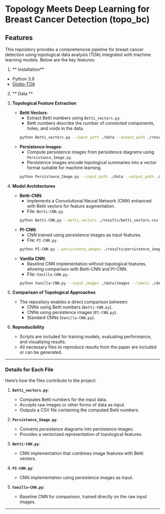 # Topology Meets Deep Learning for Breast Cancer Detection (topo_bc)

## Features

This repository provides a comprehensive pipeline for breast cancer detection using topological data analysis (TDA) integrated with machine learning models. Below are the key features:


1. ** Installation**
- Python 3.9 
- [Giotto-TDA]([https://giotto.ai/](https://giotto-ai.github.io/gtda-docs/0.5.1/library.html))

2. ** Data **


1. **Topological Feature Extraction**
   - **Betti Vectors**:
     - Extract Betti numbers using `Betti_vectors.py`.
     - Betti numbers describe the number of connected components, holes, and voids in the data.
     ```bash
     python Betti_vectors.py --input_path ./data --output_path ./results/betti_vectors.csv
     ```
   - **Persistence Images**:
     - Compute persistence images from persistence diagrams using `Persistance_Image.py`.
     - Persistence images encode topological summaries into a vector format suitable for machine learning.
     ```bash
     python Persistance_Image.py --input_path ./data --output_path ./results/persistence_images.npy
     ```

2. **Model Architectures**
   - **Betti-CNN**:
     - Implements a Convolutional Neural Network (CNN) enhanced with Betti vectors for feature augmentation.
     - File: `Betti-CNN.py`.
     ```bash
     python Betti-CNN.py --betti_vectors ./results/betti_vectors.csv --labels ./data/labels.csv
     ```
   - **PI-CNN**:
     - CNN trained using persistence images as input features.
     - File: `PI-CNN.py`.
     ```bash
     python PI-CNN.py --persistence_images ./results/persistence_images.npy --labels ./data/labels.csv
     ```
   - **Vanilla CNN**:
     - Baseline CNN implementation without topological features, allowing comparison with Betti-CNN and PI-CNN.
     - File: `Vanilla-CNN.py`.
     ```bash
     python Vanilla-CNN.py --input_images ./data/images --labels ./data/labels.csv
     ```

3. **Comparison of Topological Approaches**
   - The repository enables a direct comparison between:
     - CNNs using Betti numbers (`Betti-CNN.py`).
     - CNNs using persistence images (`PI-CNN.py`).
     - Standard CNNs (`Vanilla-CNN.py`).

4. **Reproducibility**
   - Scripts are included for training models, evaluating performance, and visualizing results.
   - All necessary files to reproduce results from the paper are included or can be generated.

---

### **Details for Each File**

Here’s how the files contribute to the project:

1. **`Betti_vectors.py`**:
   - Computes Betti numbers for the input data.
   - Accepts raw images or other forms of data as input.
   - Outputs a CSV file containing the computed Betti numbers.

2. **`Persistance_Image.py`**:
   - Converts persistence diagrams into persistence images.
   - Provides a vectorized representation of topological features.

3. **`Betti-CNN.py`**:
   - CNN implementation that combines image features with Betti vectors.

4. **`PI-CNN.py`**:
   - CNN implementation using persistence images as input.

5. **`Vanilla-CNN.py`**:
   - Baseline CNN for comparison, trained directly on the raw input images.

---

